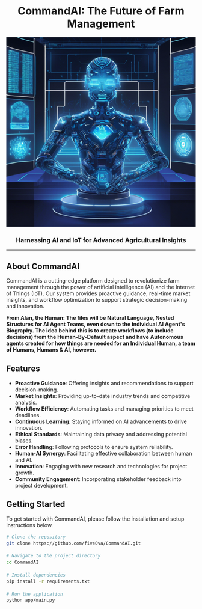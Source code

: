 <div align="center">

# CommandAI: The Future of Farm Management

![CommandAI Logo](CommandAI.png)

### Harnessing AI and IoT for Advanced Agricultural Insights

---

</div>

## About CommandAI

CommandAI is a cutting-edge platform designed to revolutionize farm management through the power of artificial intelligence (AI) and the Internet of Things (IoT). Our system provides proactive guidance, real-time market insights, and workflow optimization to support strategic decision-making and innovation.

**From Alan, the Human: The files will be Natural Language,  Nested Structures for AI Agent Teams, even down to the individual AI Agent's Biography. The idea behind this is to create workflows (to include decisions) from the Human-By-Default aspect and have Autonomous agents created for how things are needed for an Individual Human, a team of Humans, Humans & AI, however.**

## Features

- **Proactive Guidance**: Offering insights and recommendations to support decision-making.
- **Market Insights**: Providing up-to-date industry trends and competitive analysis.
- **Workflow Efficiency**: Automating tasks and managing priorities to meet deadlines.
- **Continuous Learning**: Staying informed on AI advancements to drive innovation.
- **Ethical Standards**: Maintaining data privacy and addressing potential biases.
- **Error Handling**: Following protocols to ensure system reliability.
- **Human-AI Synergy**: Facilitating effective collaboration between human and AI.
- **Innovation**: Engaging with new research and technologies for project growth.
- **Community Engagement**: Incorporating stakeholder feedback into project development.

## Getting Started

To get started with CommandAI, please follow the installation and setup instructions below.

```bash
# Clone the repository
git clone https://github.com/five0va/CommandAI.git

# Navigate to the project directory
cd CommandAI

# Install dependencies
pip install -r requirements.txt

# Run the application
python app/main.py
